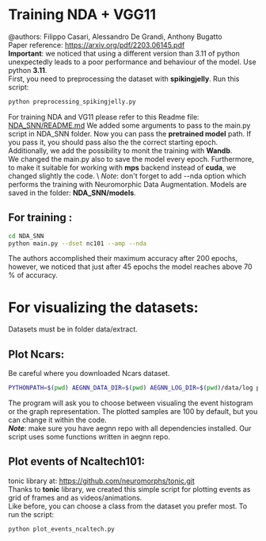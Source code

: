 # Training NDA + VGG11
@authors: Filippo Casari, Alessandro De Grandi, Anthony Bugatto\
Paper reference: https://arxiv.org/pdf/2203.06145.pdf \
__Important__: we noticed that using a different version than 3.11 of python unexpectedly leads to a poor performance and behaviour of the model. Use python **3.11**. \
First, you need to preprocessing the dataset with **spikingjelly**. Run this script:
```bash
python preprocessing_spikingjelly.py
```
For training NDA and VG11 please refer to this Readme file: [NDA_SNN/README.md]()
We added some arguments to pass to the main.py script in NDA_SNN folder. Now you can pass the **pretrained model** path. If you pass it, you should pass also the the correct starting epoch.  
Additionally, we add the possibility to monit the training with **Wandb**. \
We changed the main.py also to save the model every epoch. Furthermore, to make it suitable for working with **mps** backend instead of **cuda**, we changed slightly the code. \ 
_Note_: don't forget to add --nda option which performs the training with Neuromorphic Data Augmentation. 
Models are saved in the folder: **NDA_SNN/models**. 
## For training :
```bash
cd NDA_SNN
python main.py --dset nc101 --amp --nda
```
The authors accomplished their maximum accuracy after 200 epochs, however, we noticed that just after 45 epochs the model reaches above 70 % of accuracy. 

# For visualizing the datasets:
Datasets must be in folder data/extract. 
## Plot Ncars: 
Be careful where you downloaded Ncars dataset. 
```bash
PYTHONPATH=$(pwd) AEGNN_DATA_DIR=$(pwd) AEGNN_LOG_DIR=$(pwd)/data/log python plotting_ncars.py --dataset "ncars"
```
The program will ask you to choose between visualing the event histogram or the graph representation. The plotted samples are 100 by default, but you can change it within the code. \
**_Note_**: make sure you have aegnn repo with all dependencies installed. Our script uses some functions written in aegnn repo.
## Plot events of Ncaltech101:
tonic library at: https://github.com/neuromorphs/tonic.git \
Thanks to **tonic** library, we created this simple script for plotting events as grid of frames and as videos/animations. \
Like before, you can choose a class from the dataset you prefer most. 
To run the script:
```bash
python plot_events_ncaltech.py
```
